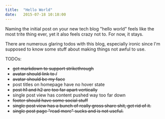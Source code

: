 ```yaml
---
title:  "Hello World"
date:   2015-07-18 10:18:00
---
```


Naming the initial post on your new tech blog "hello world" feels like the most trite thing ever, yet it also feels crazy not to. For now, it stays.

There are numerous glaring todos with this blog, especially ironic since I'm supposed to know some stuff about making things not awful to use.

TODOs:

* ~~get markdown to support strikethrough~~
* ~~avatar should link to /~~
* ~~avatar should be my face~~
* post titles on homepage have no hover state
* ~~post h1 and h2 are too far apart vertically~~
* single post view has content pushed way too far down
* ~~footer should have some social stuff~~
* ~~single post view has a bunch of really gross share shit, get rid of it.~~
* ~~single post page "read more" sucks and is not useful.~~